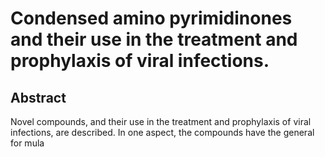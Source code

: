 # Condensed amino pyrimidinones and their use in the treatment and prophylaxis of viral infections.

## Abstract
Novel compounds, and their use in the treatment and prophylaxis of viral infections, are described. In one aspect, the compounds have the general for mula